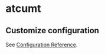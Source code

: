 # atcumt

## Customize configuration

See [Configuration Reference](https://cli.vuejs.org/config/).
